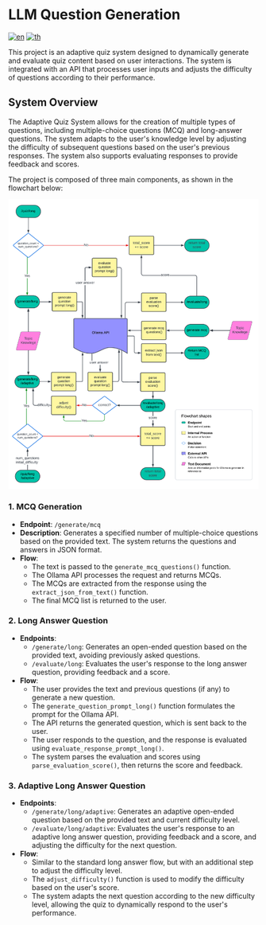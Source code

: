 # LLM Question Generation

[![en](https://img.shields.io/badge/lang-en-red.svg)](https://github.com/RoteeSaiMai/adaptive-quiz/blob/main/README.md)
[![th](https://img.shields.io/badge/lang-th-blue.svg)](https://github.com/RoteeSaiMai/adaptive-quiz/blob/main/readme/README.th.md)

This project is an adaptive quiz system designed to dynamically generate and evaluate quiz content based on user interactions. The system is integrated with an API that processes user inputs and adjusts the difficulty of questions according to their performance.

## System Overview

The Adaptive Quiz System allows for the creation of multiple types of questions, including multiple-choice questions (MCQ) and long-answer questions. The system adapts to the user's knowledge level by adjusting the difficulty of subsequent questions based on the user's previous responses. The system also supports evaluating responses to provide feedback and scores.

The project is composed of three main components, as shown in the flowchart below:

![System Flowchart](Flowchart-V2.png)

### 1. MCQ Generation

- **Endpoint**: `/generate/mcq`
- **Description**: Generates a specified number of multiple-choice questions based on the provided text. The system returns the questions and answers in JSON format.
- **Flow**:
  - The text is passed to the `generate_mcq_questions()` function.
  - The Ollama API processes the request and returns MCQs.
  - The MCQs are extracted from the response using the `extract_json_from_text()` function.
  - The final MCQ list is returned to the user.

### 2. Long Answer Question

- **Endpoints**:
  - `/generate/long`: Generates an open-ended question based on the provided text, avoiding previously asked questions.
  - `/evaluate/long`: Evaluates the user's response to the long answer question, providing feedback and a score.
- **Flow**:
  - The user provides the text and previous questions (if any) to generate a new question.
  - The `generate_question_prompt_long()` function formulates the prompt for the Ollama API.
  - The API returns the generated question, which is sent back to the user.
  - The user responds to the question, and the response is evaluated using `evaluate_response_prompt_long()`.
  - The system parses the evaluation and scores using `parse_evaluation_score()`, then returns the score and feedback.

### 3. Adaptive Long Answer Question

- **Endpoints**:
  - `/generate/long/adaptive`: Generates an adaptive open-ended question based on the provided text and current difficulty level.
  - `/evaluate/long/adaptive`: Evaluates the user's response to an adaptive long answer question, providing feedback and a score, and adjusting the difficulty for the next question.
- **Flow**:
  - Similar to the standard long answer flow, but with an additional step to adjust the difficulty level.
  - The `adjust_difficulty()` function is used to modify the difficulty based on the user's score.
  - The system adapts the next question according to the new difficulty level, allowing the quiz to dynamically respond to the user's performance.
